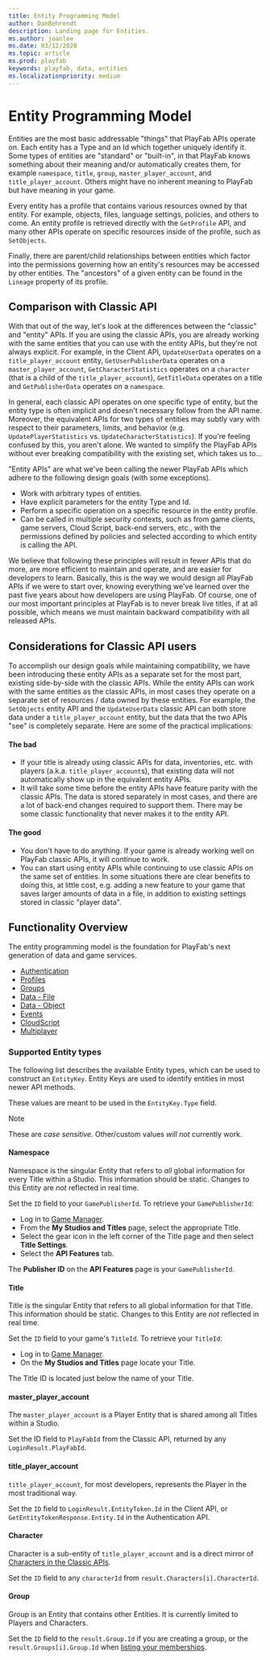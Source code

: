 ```yaml
---
title: Entity Programming Model
author: DanBehrendt
description: Landing page for Entities.
ms.author: joanlee
ms.date: 03/12/2020
ms.topic: article
ms.prod: playfab
keywords: playfab, data, entities
ms.localizationpriority: medium
---
```


# Entity Programming Model

Entities are the most basic addressable "things" that PlayFab APIs operate on. Each entity has a Type and an Id which together uniquely identify it. Some types of entities are "standard" or "built-in", in that PlayFab knows something about their meaning and/or automatically creates them, for example `namespace`, `title`, `group`, `master_player_account`, and `title_player_account`. Others might have no inherent meaning to PlayFab but have meaning in your game.

Every entity has a profile that contains various resources owned by that entity. For example, objects, files, language settings, policies, and others to come. An entity profile is retrieved directly with the `GetProfile` API, and many other APIs operate on specific resources inside of the profile, such as `SetObjects`.

Finally, there are parent/child relationships between entities which factor into the permissions governing how an entity's resources may be accessed by other entities. The "ancestors" of a given entity can be found in the `Lineage` property of its profile.

## Comparison with Classic API

With that out of the way, let's look at the differences between the "classic" and "entity" APIs. If you are using the classic APIs, you are already working with the same entities that you can use with the entity APIs, but they're not always explicit. For example, in the Client API, `UpdateUserData` operates on a `title_player_account` entity, `GetUserPublisherData` operates on a `master_player_account`, `GetCharacterStatistics` operates on a `character` (that is a child of the `title_player_account`), `GetTitleData` operates on a title and `GetPublisherData` operates on a `namespace`.

In general, each classic API operates on one specific type of entity, but the entity type is often implicit and doesn't necessary follow from the API name. Moreover, the equivalent APIs for two types of entities may subtly vary with respect to their parameters, limits, and behavior (e.g. `UpdatePlayerStatistics` vs. `UpdateCharacterStatistics`). If you're feeling confused by this, you aren't alone. We wanted to simplify the PlayFab APIs without ever breaking compatibility with the existing set, which takes us to...

"Entity APIs" are what we've been calling the newer PlayFab APIs which adhere to the following design goals (with some exceptions).

- Work with arbitrary types of entities.
- Have explicit parameters for the entity Type and Id.
- Perform a specific operation on a specific resource in the entity profile.
- Can be called in multiple security contexts, such as from game clients, game servers, Cloud Script, back-end servers, etc., with the permissions defined by policies and selected according to which entity is calling the API.

We believe that following these principles will result in fewer APIs that do more, are more efficient to maintain and operate, and are easier for developers to learn. Basically, this is the way we would design all PlayFab APIs if we were to start over, knowing everything we've learned over the past five years about how developers are using PlayFab. Of course, one of our most important principles at PlayFab is to never break live titles, if at all possible, which means we must maintain backward compatibility with all released APIs.

## Considerations for Classic API users

To accomplish our design goals while maintaining compatibility, we have been introducing these entity APIs as a separate set for the most part, existing side-by-side with the classic APIs. While the entity APIs can work with the same entities as the classic APIs, in most cases they operate on a separate set of resources / data owned by these entities. For example, the `SetObjects` entity API and the `UpdateUserData` classic API can both store data under a `title_player_account` entity, but the data that the two APIs "see" is completely separate. Here are some of the practical implications:

#### The bad

- If your title is already using classic APIs for data, inventories, etc. with players (a.k.a. `title_player_account`s), that existing data will not automatically show up in the equivalent entity APIs.
- It will take some time before the entity APIs have feature parity with the classic APIs. The data is stored separately in most cases, and there are a lot of back-end changes required to support them. There may be some classic functionality that never makes it to the entity API.

#### The good

- You don't have to do anything. If your game is already working well on PlayFab classic APIs, it will continue to work.
- You can start using entity APIs while continuing to use classic APIs on the same set of entities. In some situations there are clear benefits to doing this, at little cost, e.g. adding a new feature to your game that saves larger amounts of data in a file, in addition to existing settings stored in classic "player data".

## Functionality Overview

The entity programming model is the foundation for PlayFab's next generation of data and game services. 

- [Authentication](xref:titleid.playfabapi.com.authentication.authentication)
- [Profiles](xref:titleid.playfabapi.com.profiles.accountmanagement)
- [Groups](xref:titleid.playfabapi.com.groups.groups)
- [Data - File](xref:titleid.playfabapi.com.data.file)
- [Data - Object](xref:titleid.playfabapi.com.data.object)
- [Events](../../../api-references/events/index.md)
- [CloudScript](xref:titleid.playfabapi.com.cloudscript.server-sidecloudscript)
- [Multiplayer](xref:titleid.playfabapi.com.multiplayer.multiplayerserver)

### Supported Entity types

The following list describes the available Entity types, which can be used to construct an `EntityKey`. Entity Keys are used to identify entities in most newer API methods.

These values are meant to be used in the `EntityKey.Type` field.

> [!NOTE]
> These are *case sensitive*. Other/custom values *will not* currently work.

#### Namespace

Namespace is the singular Entity that refers to *all* global information for every Title within a Studio. This information should be static. Changes to this Entity are *not* reflected in real time.

Set the `ID` field to your `GamePublisherId`. To retrieve your `GamePublisherId`:

- Log in to [Game Manager](https://developer.playfab.com/en-US/login).
- From the **My Studios and Titles** page, select the appropriate Title.
- Select the gear icon in the left corner of the Title page and then select **Title Settings**.
- Select the **API Features** tab.

The **Publisher ID** on the **API Features** page is your `GamePublisherId`.

#### Title

Title is the singular Entity that refers to all global information for that Title. This information should be static. Changes to this Entity are *not* reflected in real time.

Set the `ID` field to your game's `TitleId`. To retrieve your `TitleId`:

- Log in to [Game Manager](https://developer.playfab.com/en-US/login).
- On the **My Studios and Titles** page locate your Title.

The Title ID is located just below the name of your Title.

#### master_player_account

The `master_player_account` is a Player Entity that is shared among all Titles within a Studio.

Set the ID field to `PlayFabId` from the Classic API, returned by any `LoginResult.PlayFabId`.

#### title_player_account

`title_player_account`, for most developers, represents the Player in the most traditional way.

Set the `ID` field to `LoginResult.EntityToken.Id` in the Client API, or `GetEntityTokenResponse.Entity.Id` in the Authentication API.

#### Character

Character is a sub-entity of `title_player_account` and is a direct mirror of [Characters in the Classic APIs](xref:titleid.playfabapi.com.client.characters.getalluserscharacters).

Set the `ID` field to any `characterId` from `result.Characters[i].CharacterId`.

#### Group

Group is an Entity that contains other Entities. It is currently limited to Players and Characters.

Set the `ID` field to the `result.Group.Id` if you are creating a group, or the `result.Groups[i].Group.Id` when [listing your memberships](xref:titleid.playfabapi.com.groups.groups.listmembership).
